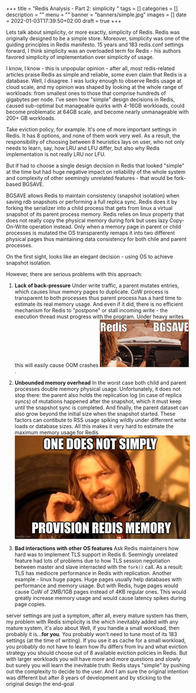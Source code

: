 +++
title = "Redis Analysis - Part 2: simplicity "
tags = []
categories = []
description = ""
menu = ""
banner = "banners/simple.jpg"
images = []
date = 2022-01-03T17:39:50+02:00
draft = true
+++

Lets talk about simplicity, or more exactly, simplicity of Redis.
Redis was originally designed to be a simple store.
Moreover, simplicity was one of the guiding principles in Redis manifesto.
15 years and 183 redis.conf settings forward, I think simplicity was an overloaded term for Redis -
his authors favored simplicity of implementation over simplicity of usage.

<!--more-->
I know, I know - this is unpopular opinion - after all, most redis-related articles praise Redis
as simple and reliable, some even claim that Redis is a database. Well, I disagree.
I was lucky enough to observe Redis usage at cloud scale, and
my opinion was shaped by looking at the whole range of workloads: from smallest ones to those that
comprise hundreds of gigabytes per node. I've seen how "simple" design decisions in Redis,
caused sub-optimal but manageable quirks with 4-16GB workloads, could become problematic at 64GB scale,
and become nearly unmanageable with 200+ GB workloads.

Take eviction policy, for example. It's one of more important settings in Redis. It has 8 options,
and none of them work very well. As a result, the responsibility of choosing between 8 heuristics
lays on user, who not only needs to learn, say, how LRU and LFU differ,
but also why Redis implementation is not really LRU nor LFU.

But if had to choose a single design decision in Redis that looked "simple" at the time
but had huge negative impact on reliability of the whole system and complexity of other seemingly unrelated
features - that would be fork-based BGSAVE.

BGSAVE allows Redis to maintain consistency (snapshot isolation) when saving rdb snapshots or performing a full replica sync. Redis does it by forking the serializer into a child process that gets from linux a virtual snapshot of its parent
process memory. Redis relies on linux property that does not really copy the physical memory during fork but
uses lazy Copy-On-Write operation instead. Only when a memory page in parent or child processes is mutated the OS
transparently remaps it into two different physical pages thus maintaining data consistency for both chile and parent processes.

On the first sight, looks like an elegant decision - using OS to achieve snapshot isolation.

However, there are serious problems with this approach:
1. **Lack of back-pressure** Under write traffic, a parent mutates entries,
which causes linux memory pages to duplicate. CoW process is transparent to both processes thus
parent process has a hard time to estimate its real memory usage. And even if it did, there is no
efficient mechanism for Redis to "postpone" or stall incoming write -
the execution thread must progress with the program. Under heavy writes this will easily
cause OOM crashes ![bgsave](/img/bgsave.gif).

1. **Unbounded memory overhead** In the worst case both child and parent processes double memory physical usage. Unfortunately, it does not stop there: the parent also holds
the replication log (in case of replica syncs) of mutations happened after the snapshot,
which it must keep until the snapshot sync is completed. And finally, the parent dataset can also grow beyond the initial
size when the snapshot started. These factors can contibute to RSS usage spiking wildly
under differrent write loads or database sizes. All this makes it very hard to estimate the
maximum memory usage for Redis ![maxmemory](/img/boromir.jpg)
1. **Bad interactions with other OS features** Ask Redis maintainers how hard was to implement TLS support
in Redis 6. Seemingly unrelated feature had lots of problems due to how TLS session negotiation between
master and slave interracted with the `fork()` call. As a result: TLS has mediocre performance in
Redis with replication. Another example - linux huge pages.  Huge pages usually help databases with performance
and memory usage. But with Redis, huge pages would cause CoW of 2MB/1GB pages instead of 4KB regular ones.
This would greatly increase memory usage and would cause latency spikes during page copies.




server settings are just a symptom, after all, every mature system has them,
my problem with Redis simplicity is the  which inevitably added with any mature system, it's also about
Well, if you handle a small workload, then probably it is...**for you**.
You probably won't need to tune most of its 183 settings (at the time of writing). If you use it as cache
for a small workload, you probably do not have to learn how lfu differs from lru and what eviction strategy you
should choose out of 8 available eviction policies in Redis.
But with larger workloads you will have more and more questions and slowly but surely you will learn
the inevitable truth: Redis stays "simple" by pushing out the complexity to decide to the user.
And I am sure the original intention was different but after 8 years of development
and by sticking to the original design the end-goal